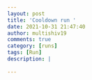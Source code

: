 ```yaml
---
layout: post
title: 'Cooldown run '
date: 2021-10-31 21:47:40
author: multishiv19
comments: true
category: [runs]
tags: [Run]
description: |
    
---
```





<div width='100%' class='strava-embed-placeholder' data-embed-type='activity' data-embed-id='6190637153'></div>
<script src='https://strava-embeds.com/embed.js'></script>
